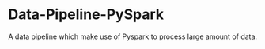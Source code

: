# Data-Pipeline-PySpark
A data pipeline which make use of Pyspark to process large amount of data. 
